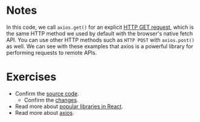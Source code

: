 # Notes

In this code, we call `axios.get()` for an explicit [HTTP GET request](https://developer.mozilla.org/en-US/docs/Web/HTTP/Methods/GET), which is the same HTTP method we used by default with the browser's native fetch API. You can use other HTTP methods such as `HTTP POST` with `axios.post()` as well. We can see with these examples that axios is a powerful library for performing requests to remote APIs.

# Exercises

- Confirm the [source code](https://codesandbox.io/s/github/the-road-to-learn-react/hacker-stories/tree/2021/Third-Party-Libraries-in-React).
  - Confirm the [changes](https://github.com/the-road-to-learn-react/hacker-stories/compare/2021/Explicit-Data-Fetching-with-React...2021/Third-Party-Libraries-in-React).
- Read more about [popular libraries in React](https://www.robinwieruch.de/react-libraries/).
- Read more about [axios](https://github.com/axios/axios).
